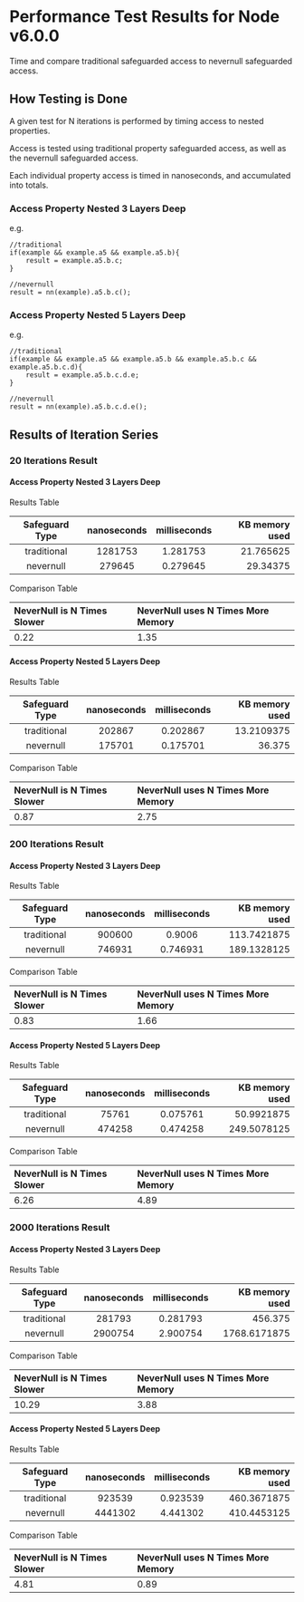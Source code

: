 
# Performance Test Results for Node v6.0.0
Time and compare traditional safeguarded access to nevernull safeguarded access.

## How Testing is Done
A given test for N iterations is performed by timing access to nested properties.

Access is tested using traditional property safeguarded access, as well as the nevernull safeguarded access.

Each individual property access is timed in nanoseconds, and accumulated into totals.

### Access Property Nested 3 Layers Deep
e.g.
```
//traditional
if(example && example.a5 && example.a5.b){
    result = example.a5.b.c;
}

//nevernull
result = nn(example).a5.b.c();
```

### Access Property Nested 5 Layers Deep
e.g.
```
//traditional
if(example && example.a5 && example.a5.b && example.a5.b.c && example.a5.b.c.d){
    result = example.a5.b.c.d.e;
}

//nevernull
result = nn(example).a5.b.c.d.e();
```


## Results of Iteration Series


### 20 Iterations Result

#### Access Property Nested 3 Layers Deep
Results Table

|Safeguard Type | nanoseconds | milliseconds| KB memory used |
|:------------: | :-----------: | :-----------: | -----------: |
| traditional | 1281753 | 1.281753 | 21.765625 |
| nevernull   | 279645 | 0.279645 | 29.34375 |


Comparison Table

|NeverNull is N Times Slower | NeverNull uses N Times More Memory |
|:------- | :--------- |
| 0.22 | 1.35 |

#### Access Property Nested 5 Layers Deep
Results Table

|Safeguard Type | nanoseconds | milliseconds| KB memory used |
|:------------: | :-----------: | :-----------: | -----------: |
| traditional | 202867 | 0.202867 | 13.2109375 |
| nevernull   | 175701 | 0.175701 | 36.375 |

Comparison Table

|NeverNull is N Times Slower | NeverNull uses N Times More Memory |
|:------- | :--------- |
| 0.87 | 2.75 |



### 200 Iterations Result

#### Access Property Nested 3 Layers Deep
Results Table

|Safeguard Type | nanoseconds | milliseconds| KB memory used |
|:------------: | :-----------: | :-----------: | -----------: |
| traditional | 900600 | 0.9006 | 113.7421875 |
| nevernull   | 746931 | 0.746931 | 189.1328125 |


Comparison Table

|NeverNull is N Times Slower | NeverNull uses N Times More Memory |
|:------- | :--------- |
| 0.83 | 1.66 |

#### Access Property Nested 5 Layers Deep
Results Table

|Safeguard Type | nanoseconds | milliseconds| KB memory used |
|:------------: | :-----------: | :-----------: | -----------: |
| traditional | 75761 | 0.075761 | 50.9921875 |
| nevernull   | 474258 | 0.474258 | 249.5078125 |

Comparison Table

|NeverNull is N Times Slower | NeverNull uses N Times More Memory |
|:------- | :--------- |
| 6.26 | 4.89 |



### 2000 Iterations Result

#### Access Property Nested 3 Layers Deep
Results Table

|Safeguard Type | nanoseconds | milliseconds| KB memory used |
|:------------: | :-----------: | :-----------: | -----------: |
| traditional | 281793 | 0.281793 | 456.375 |
| nevernull   | 2900754 | 2.900754 | 1768.6171875 |


Comparison Table

|NeverNull is N Times Slower | NeverNull uses N Times More Memory |
|:------- | :--------- |
| 10.29 | 3.88 |

#### Access Property Nested 5 Layers Deep
Results Table

|Safeguard Type | nanoseconds | milliseconds| KB memory used |
|:------------: | :-----------: | :-----------: | -----------: |
| traditional | 923539 | 0.923539 | 460.3671875 |
| nevernull   | 4441302 | 4.441302 | 410.4453125 |

Comparison Table

|NeverNull is N Times Slower | NeverNull uses N Times More Memory |
|:------- | :--------- |
| 4.81 | 0.89 |

